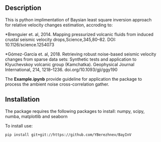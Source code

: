 ## Description
This is python implimentation of Baysian least square inversion approach for relative velocity changes estimation, accroding to:  

*Brenguier et. al, 2014.  Mapping  pressurized  volcanic fluids   from   induced   crustal   seismic   velocity   drops,Science,345,80–82. DOI: 10.1126/science.1254073  

*Gómez-García et. al, 2018. Retrieving robust noise-based seismic velocity changes from sparse data sets: Synthetic tests and application to Klyuchevskoy volcanic group (Kamchatka). Geophysical Journal International, 214, 1218–1236. doi.org/10.1093/gji/ggy190

The **Example.ipynb** provide guideline for application the package to process the ambient noise cross-correlation gather.
## Installation

The package requires the following packages to install: numpy, scipy, numba, matplotlib and seaborn

To install use:
```
pip install git+git://https://github.com/YBerezhnev/BayInV
```

